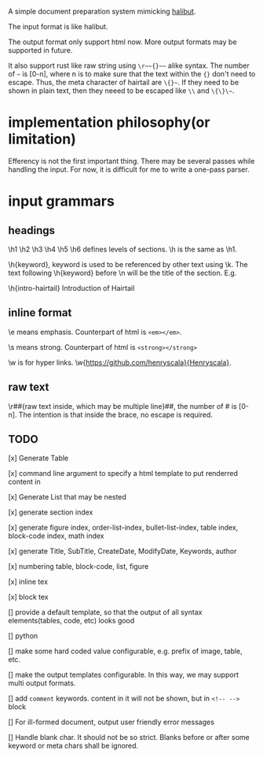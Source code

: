 A simple document preparation system mimicking [halibut](https://www.chiark.greenend.org.uk/~sgtatham/halibut/). 

The input format is like halibut. 

The output format only support html now. More output formats may be supported in future.

It also support rust like raw string using `\r~~{}~~` alike syntax. The number of `~` is [0-n], where n is to make sure that the text within the `{}` don't need to escape. Thus, the meta character of hairtail are `\{}~`. If they need to be shown in plain text, then they neeed to be escaped like `\\` and `\{\}\~`.

# implementation philosophy(or limitation)
Efferency is not the first important thing. There may be several passes while handling the input. For now, it is difficult for me to write a one-pass parser.

# input grammars
## headings 
\h1 \h2 \h3 \h4 \h5 \h6 defines levels of sections. \h is the same as \h1. 

\h{keyword}, keyword is used to be referenced by other text using \k. The text following \h{keyword} before \n will be the title of the section. E.g. 

\h{intro-hairtail} Introduction of Hairtail 

## inline format 
\e means emphasis. Counterpart of html is `<em></em>`.

\s means strong. Counterpart of html is `<strong></strong>`

\w is for hyper links. \w{https://github.com/henryscala}{Henryscala}.

## raw text 
\r##{raw text inside, which may be multiple line}##, the number of # is [0-n]. The intention is that inside the brace, no escape is required. 

## TODO

[x] Generate Table

[x] command line argument to specify a html template to put renderred content in

[x] Generate List that may be nested

[x] generate section index 

[x] generate figure index, order-list-index, bullet-list-index, table index, block-code index, math index  

[x] generate Title, SubTitle, CreateDate, ModifyDate, Keywords, author 

[x] numbering table, block-code, list, figure 

[x] inline tex 

[x] block tex 

[] provide a default template, so that the output of all syntax elements(tables, code, etc) looks good 

[] python

[] make some hard coded value configurable, e.g. prefix of image, table, etc. 

[] make the output templates configurable. In this way, we may support multi output formats. 

[] add `comment` keywords. content in it will not be shown, but in `<!-- -->` block  

[] For ill-formed document, output user friendly error messages  

[] Handle blank char. It should not be so strict. Blanks before or after some keyword or meta chars shall be ignored.